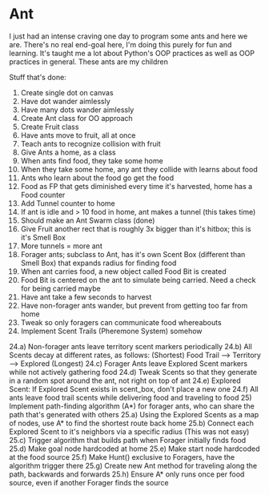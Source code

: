 # Ant
I just had an intense craving one day to program some ants and here we are. There's no real end-goal here, I'm doing this purely for fun and learning. It's taught me a lot about Python's OOP practices as well as OOP practices in general. These ants are my children

Stuff that's done:

1) Create single dot on canvas
2) Have dot wander aimlessly
3) Have many dots wander aimlessly
4) Create Ant class for OO approach
5) Create Fruit class
6) Have ants move to fruit, all at once
7) Teach ants to recognize collision with fruit
8) Give Ants a home, as a class
9) When ants find food, they take some home
10) When they take some home, any ant they collide with learns about food
11) Ants who learn about the food go get the food
12) Food as FP that gets diminished every time it's harvested, home has a Food counter
13) Add Tunnel counter to home
14) If ant is idle and > 10 food in home, ant makes a tunnel (this takes time)
15) Should make an Ant Swarm class (done)
16) Give Fruit another rect that is roughly 3x bigger than it's hitbox; this is it's Smell Box
17) More tunnels = more ant
18) Forager ants; subclass to Ant, has it's own Scent Box (different than Smell Box) that expands radius for finding food
19) When ant carries food, a new object called Food Bit is created
20) Food Bit is centered on the ant to simulate being carried. Need a check for being carried maybe
21) Have ant take a few seconds to harvest
22) Have non-forager ants wander, but prevent from getting too far from home
23) Tweak so only foragers can communicate food whereabouts
24) Implement Scent Trails (Pheremone System) somehow

  24.a) Non-forager ants leave territory scent markers periodically
 24.b) All Scents decay at different rates, as follows: (Shortest) Food Trail --> Territory --> Explored (Longest)
  24.c) Forager Ants leave Explored Scent markers while not actively gathering food
  24.d) Tweak Scents so that they generate in a random spot around the ant, not right on top of ant
  24.e) Explored Scent: If Explored Scent exists in scent_box, don't place a new one
  24.f) All ants leave food trail scents while delivering food and traveling to food
25) Implement path-finding algorithm (A*) for forager ants, who can share the path that's generated with others
  25.a) Using the Explored Scents as a map of nodes, use A* to find the shortest route back home
  25.b) Connect each Explored Scent to it's neighbors via a specific radius (This was not easy)
  25.c) Trigger algorithm that builds path when Forager initially finds food
  25.d) Make goal node hardcoded at home
  25.e) Make start node hardcoded at the food source
  25.f) Make Hunt() exclusive to Foragers, have the algorithm trigger there
  25.g) Create new Ant method for traveling along the path, backwards and forwards
  25.h) Ensure A* only runs once per food source, even if another Forager finds the source


